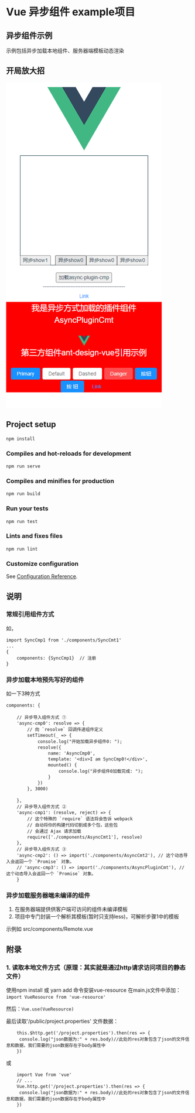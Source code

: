 # Vue 异步组件 example项目
## 异步组件示例
示例包括异步加载本地组件、服务器端模板动态渲染

## 开局放大招
![示例图片](public/images/img_p1.jpg)

## Project setup
```
npm install
```

### Compiles and hot-reloads for development
```
npm run serve
```

### Compiles and minifies for production
```
npm run build
```

### Run your tests
```
npm run test
```

### Lints and fixes files
```
npm run lint
```

### Customize configuration
See [Configuration Reference](https://cli.vuejs.org/config/).


## 说明
### 常规引用组件方式
如， 
``` 
import SyncCmp1 from './components/SyncCmt1' 
...
{
	components: {SyncCmp1}  // 注册
}
```

### 异步加载本地预先写好的组件
如一下3种方式
```
components: {

	// 异步导入组件方式 ①
	'async-cmp0': resolve => {
		// 向 `resolve` 回调传递组件定义
		setTimeout(_ => {
			console.log("开始加载异步组件0: ");
			resolve({
				name: 'AsyncCmp0',
				template: '<div>I am SyncCmp0!</div>',
				mounted() {
					console.log("异步组件0加载完成: ");
				}
			})
		}, 3000)

	},
	// 异步导入组件方式 ②
	'async-cmp1': (resolve, reject) => {
		// 这个特殊的 `require` 语法将会告诉 webpack
		// 自动将你的构建代码切割成多个包，这些包
		// 会通过 Ajax 请求加载
		require(['./components/AsyncCmt1'], resolve)
	},
	// 异步导入组件方式 ③
	'async-cmp2': () => import('./components/AsyncCmt2'), // 这个动态导入会返回一个 `Promise` 对象。
	// 'async-cmp3': () => import('./components/AsyncPluginCmt'), // 这个动态导入会返回一个 `Promise` 对象。
	}
```

### 异步加载服务器端未编译的组件
1. 在服务器端提供供客户端可访问的组件未编译模板
2. 项目中专门封装一个解析其模板(暂时只支持less)，可解析步骤1中的模板

示例如 src/components/Remote.vue

## 附录
### 1. 读取本地文件方式（原理：其实就是通过http请求访问项目的静态文件）
使用npm install 或 yarn add  命令安装vue-resource
在main.js文件中添加： ` import VueResource from 'vue-resource' `

然后：`Vue.use(VueResource)`

最后读取'/public/project.properties' 文件数据：

```
	this.$http.get('/project.properties').then(res => {
	 console.log("json数据为:" + res.body)//此处的res对象包含了json的文件信息和数据，我们需要的json数据存在于body属性中
	})
```

或

```
	import Vue from 'vue'
	// ...
	Vue.http.get('/project.properties').then(res => {
	 console.log("json数据为:" + res.body)//此处的res对象包含了json的文件信息和数据，我们需要的json数据存在于body属性中
	})
```